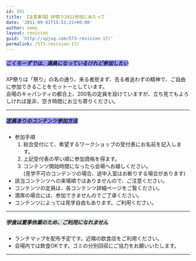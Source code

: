 ```yaml
---
id: 591
title: 【注意事項】XP祭り2011参加にあたって
date: '2011-09-01T15:51:21+00:00'
author: semi
layout: revision
guid: 'http://xpjug.com/573-revision-17/'
permalink: /573-revision-17/
---
```


##### <font style="background-color:#9999ff">こくちーずでは、満員になっているけれど参加したい</font>

XP祭りは「祭り」の名の通り、来る者拒まず、去る者追わずの精神で、ご自由に参加できることをモットーとしています。  
会場のキャパシティの都合上、200名の定員を設けていますが、立ち見でもよろしければ是非、空き時間にお立ち寄りください。

---

##### <font style="background-color:#9999ff">定員ありのコンテンツ参加方法</font>

- 参加手順 
    1. 総合受付にて、希望するワークショップの受付表にお名前を記入します。
    2. 上記受付表の早い順に参加資格を得ます。
    3. コンテンツ開始時間になったら会場へお越しください。  
        (見学不可のコンテンツの場合、途中入室はお断りする場合があります)
- 該当コンテンツへの来場順ではありませんので、ご注意ください。
- コンテンツの定員は、各コンテンツ詳細ページをご覧ください。
- 満席の場合には、参加できませんのでご了承ください。
- コンテンツによっては見学自由もあります。ご利用ください。

---

##### <font style="background-color:#dcdddd">学食は夏季休業のため、ご利用になれません</font>

- ランチマップを配布予定です。近隣の飲食店をご利用ください。
- 会場内では飲食OKです。ゴミの分別回収にご協力をお願いいたします。
---

##### <font style="background-color:#dcdddd"></font>